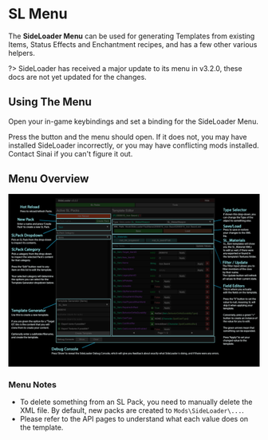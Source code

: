 # SL Menu

The <b>SideLoader Menu</b> can be used for generating Templates from existing Items, Status Effects and Enchantment recipes, and has a few other various helpers.

?> SideLoader has received a major update to its menu in v3.2.0, these docs are not yet updated for the changes.

## Using The Menu

Open your in-game keybindings and set a binding for the SideLoader Menu. 

Press the button and the menu should open. If it does not, you may have installed SideLoader incorrectly, or you may have conflicting mods installed. Contact Sinai if you can't figure it out.

## Menu Overview

![](img/menu.png "SL Menu Overview")

### Menu Notes
* To delete something from an SL Pack, you need to manually delete the XML file. By default, new packs are created to `Mods\SideLoader\...`.
* Please refer to the API pages to understand what each value does on the template.
